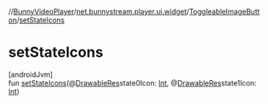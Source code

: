 //[BunnyVideoPlayer](../../../index.md)/[net.bunnystream.player.ui.widget](../index.md)/[ToggleableImageButton](index.md)/[setStateIcons](set-state-icons.md)

# setStateIcons

[androidJvm]\
fun [setStateIcons](set-state-icons.md)(@[DrawableRes](https://developer.android.com/reference/kotlin/androidx/annotation/DrawableRes.html)state0Icon: [Int](https://kotlinlang.org/api/latest/jvm/stdlib/kotlin-stdlib/kotlin/-int/index.html), @[DrawableRes](https://developer.android.com/reference/kotlin/androidx/annotation/DrawableRes.html)state1Icon: [Int](https://kotlinlang.org/api/latest/jvm/stdlib/kotlin-stdlib/kotlin/-int/index.html))
